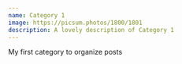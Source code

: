 ```yaml
---
name: Category 1
image: https://picsum.photos/1800/1801
description: A lovely description of Category 1
---
```

My first category to organize posts
